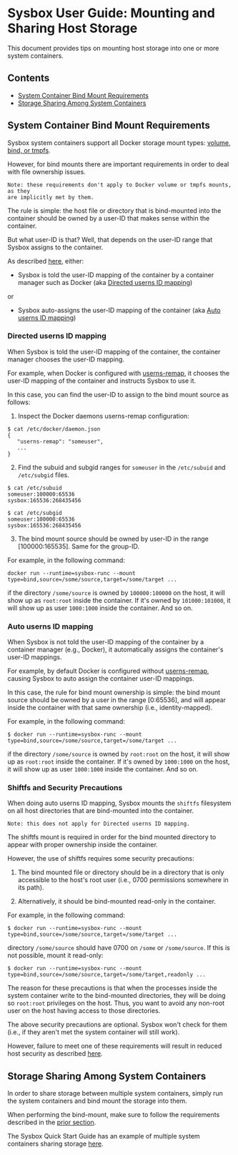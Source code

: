 # Sysbox User Guide: Mounting and Sharing Host Storage

This document provides tips on mounting host storage into one or more system containers.

## Contents

-   [System Container Bind Mount Requirements](#system-container-bind-mount-requirements)
-   [Storage Sharing Among System Containers](#storage-sharing-among-system-containers)

## System Container Bind Mount Requirements

Sysbox system containers support all Docker storage mount types:
[volume, bind, or tmpfs](https://docs.docker.com/storage/).

However, for bind mounts there are important requirements in order to deal with
file ownership issues.

    Note: these requirements don't apply to Docker volume or tmpfs mounts, as they
    are implicitly met by them.

The rule is simple: the host file or directory that is bind-mounted into the container
should be owned by a user-ID that makes sense within the container.

But what user-ID is that? Well, that depends on the user-ID range that Sysbox assigns to
the container.

As described [here](security.md#user-namespace-id-mapping), either:

-   Sysbox is told the user-ID mapping of the container by a container manager such as Docker (aka [Directed userns ID mapping](security.md#directed-userns-id-mapping))

or

-   Sysbox auto-assigns the user-ID mapping of the container (aka [Auto userns ID mapping](security.md#auto-userns-id-mapping))

### Directed userns ID mapping

When Sysbox is told the user-ID mapping of the container, the container manager
chooses the user-ID mapping.

For example, when Docker is configured with
[userns-remap](https://docs.docker.com/engine/security/userns-remap/), it
chooses the user-ID mapping of the container and instructs Sysbox to use it.

In this case, you can find the user-ID to assign to the bind mount source as
follows:

1) Inspect the Docker daemons userns-remap configuration:

```console
$ cat /etc/docker/daemon.json
{
   "userns-remap": "someuser",
   ...
}
```

2) Find the subuid and subgid ranges for `someuser` in the `/etc/subuid` and
   `/etc/subgid` files.

```console
$ cat /etc/subuid
someuser:100000:65536
sysbox:165536:268435456

$ cat /etc/subgid
someuser:100000:65536
sysbox:165536:268435456
```

3) The bind mount source should be owned by user-ID in the range [100000:165535].
   Same for the group-ID.

For example, in the following command:

    docker run --runtime=sysbox-runc --mount type=bind,source=/some/source,target=/some/target ...

if the directory `/some/source` is owned by `100000:100000` on the host, it will
show up as `root:root` inside the container. If it's owned by `101000:101000`,
it will show up as user `1000:1000` inside the container. And so on.

### Auto userns ID mapping

When Sysbox is not told the user-ID mapping of the container by a container
manager (e.g., Docker), it automatically assigns the container's user-ID
mappings.

For example, by default Docker is configured without [userns-remap](https://docs.docker.com/engine/security/userns-remap/),
causing Sysbox to auto assign the container user-ID mappings.

In this case, the rule for bind mount ownership is simple: the bind mount source
should be owned by a user in the range [0:65536], and will appear inside the
container with that same ownership (i.e., identity-mapped).

For example, in the following command:

```console
$ docker run --runtime=sysbox-runc --mount type=bind,source=/some/source,target=/some/target ...
```

if the directory `/some/source` is owned by `root:root` on the host, it will show up as `root:root`
inside the container. If it's owned by `1000:1000` on the host, it will show up as
user `1000:1000` inside the container. And so on.

### Shiftfs and Security Precautions

When doing auto userns ID mapping, Sysbox mounts the `shiftfs` filesystem on
all host directories that are bind-mounted into the container.

    Note: this does not apply for Directed userns ID mapping.

The shiftfs mount is required in order for the bind mounted directory to appear
with proper ownership inside the container.

However, the use of shiftfs requires some security precautions:

1) The bind mounted file or directory should be in a directory that is only
   accessible to the host's root user (i.e., 0700 permissions somewhere in its
   path).

2) Alternatively, it should be bind-mounted read-only in the container.

For example, in the following command:

```console
$ docker run --runtime=sysbox-runc --mount type=bind,source=/some/source,target=/some/target ...
```

directory `/some/source` should have 0700 on `/some` or `/some/source`. If this is not
possible, mount it read-only:

```console
$ docker run --runtime=sysbox-runc --mount type=bind,source=/some/source,target=/some/target,readonly ...
```

The reason for these precautions is that when the processes inside the system
container write to the bind-mounted directories, they will be doing so
`root:root` privileges on the host. Thus, you want to avoid any non-root user on
the host having access to those directories.

The above security precautions are optional. Sysbox won't check for them (i.e.,
if they aren't met the system container will still work).

However, failure to meet one of these requirements will result in reduced host
security as described [here](design.md#shiftfs-security-precautions).

## Storage Sharing Among System Containers

In order to share storage between multiple system containers, simply run the
system containers and bind mount the storage into them.

When performing the bind-mount, make sure to follow the requirements described in
the [prior section](#system-container-bind-mount-requirements).

The Sysbox Quick Start Guide has an example of multiple system containers
sharing storage [here](../quickstart/storage.md#sharing-storage-among-system-containers).
